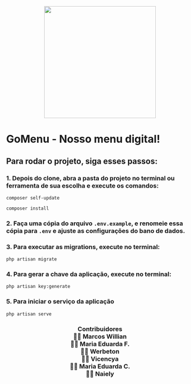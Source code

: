 <div align="center">
<img width="300" src="https://github.com/user-attachments/assets/38a0c9d1-41cd-474d-81b8-258bbb68a710">
</div>

# GoMenu - Nosso menu digital!

## Para rodar o projeto, siga esses passos:

### 1. Depois do clone, abra a pasta do projeto no terminal ou ferramenta de sua escolha e execute os comandos:

```
composer self-update
```
```
composer install
```

### 2. Faça uma cópia do arquivo ``.env.example``, e renomeie essa cópia para ``.env`` e ajuste as configurações do bano de dados.

### 3. Para executar as migrations, execute no terminal:
```
php artisan migrate
```

### 4. Para gerar a chave da aplicação, execute no terminal:
```
php artisan key:generate
```

### 5. Para iniciar o serviço da aplicação 
```
php artisan serve
```

<div align="center">
<h3> Contribuidores
<br> 👨‍💻 Marcos Willian
<br> 👩‍💻 Maria Eduarda F.
<br> 👨‍💻 Werbeton
<br> 👩‍💻 Vicencya
<br> 👩‍💻 Maria Eduarda C.
<br> 👩‍💻 Naiely
</div>
